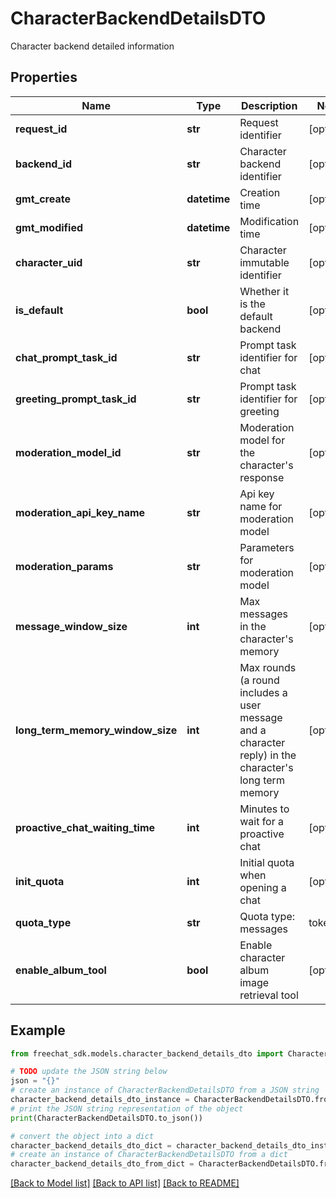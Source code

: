 # CharacterBackendDetailsDTO

Character backend detailed information

## Properties

Name | Type | Description | Notes
------------ | ------------- | ------------- | -------------
**request_id** | **str** | Request identifier | [optional] 
**backend_id** | **str** | Character backend identifier | [optional] 
**gmt_create** | **datetime** | Creation time | [optional] 
**gmt_modified** | **datetime** | Modification time | [optional] 
**character_uid** | **str** | Character immutable identifier | [optional] 
**is_default** | **bool** | Whether it is the default backend | [optional] 
**chat_prompt_task_id** | **str** | Prompt task identifier for chat | [optional] 
**greeting_prompt_task_id** | **str** | Prompt task identifier for greeting | [optional] 
**moderation_model_id** | **str** | Moderation model for the character&#39;s response | [optional] 
**moderation_api_key_name** | **str** | Api key name for moderation model | [optional] 
**moderation_params** | **str** | Parameters for moderation model | [optional] 
**message_window_size** | **int** | Max messages in the character&#39;s memory | [optional] 
**long_term_memory_window_size** | **int** | Max rounds (a round includes a user message and a character reply) in the character&#39;s long term memory | [optional] 
**proactive_chat_waiting_time** | **int** | Minutes to wait for a proactive chat | [optional] 
**init_quota** | **int** | Initial quota when opening a chat | [optional] 
**quota_type** | **str** | Quota type: messages | tokens | none (not limited) | [optional] 
**enable_album_tool** | **bool** | Enable character album image retrieval tool | [optional] 

## Example

```python
from freechat_sdk.models.character_backend_details_dto import CharacterBackendDetailsDTO

# TODO update the JSON string below
json = "{}"
# create an instance of CharacterBackendDetailsDTO from a JSON string
character_backend_details_dto_instance = CharacterBackendDetailsDTO.from_json(json)
# print the JSON string representation of the object
print(CharacterBackendDetailsDTO.to_json())

# convert the object into a dict
character_backend_details_dto_dict = character_backend_details_dto_instance.to_dict()
# create an instance of CharacterBackendDetailsDTO from a dict
character_backend_details_dto_from_dict = CharacterBackendDetailsDTO.from_dict(character_backend_details_dto_dict)
```
[[Back to Model list]](../README.md#documentation-for-models) [[Back to API list]](../README.md#documentation-for-api-endpoints) [[Back to README]](../README.md)


